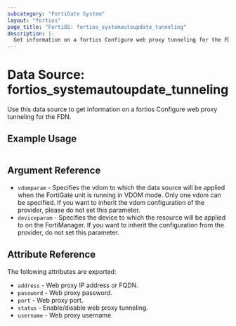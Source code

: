 ```yaml
---
subcategory: "FortiGate System"
layout: "fortios"
page_title: "FortiOS: fortios_systemautoupdate_tunneling"
description: |-
  Get information on a fortios Configure web proxy tunneling for the FDN.
---
```


# Data Source: fortios_systemautoupdate_tunneling
Use this data source to get information on a fortios Configure web proxy tunneling for the FDN.


## Example Usage

```hcl

```

## Argument Reference

* `vdomparam` - Specifies the vdom to which the data source will be applied when the FortiGate unit is running in VDOM mode. Only one vdom can be specified. If you want to inherit the vdom configuration of the provider, please do not set this parameter.
* `deviceparam` - Specifies the device to which the resource will be applied to on the FortiManager. If you want to inherit the configuration from the provider, do not set this parameter.

## Attribute Reference

The following attributes are exported:

* `address` - Web proxy IP address or FQDN.
* `password` - Web proxy password.
* `port` - Web proxy port.
* `status` - Enable/disable web proxy tunneling.
* `username` - Web proxy username.
